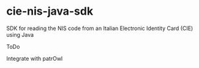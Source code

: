 # cie-nis-java-sdk
SDK for reading the NIS code from an Italian Electronic Identity Card (CIE) using Java

ToDo

Integrate with patrOwl
